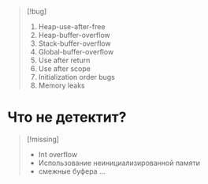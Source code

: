 
> [!bug] 
> 1. Heap-use-after-free
> 2. Heap-buffer-overflow
> 3. Stack-buffer-overflow
> 4. Global-buffer-overflow
> 5. Use after return
> 6. Use after scope
> 7. Initialization order bugs
> 8. Memory leaks

# Что не детектит?

> [!missing] 
> - Int overflow
> - Использование неинициализированной памяти
> - смежные буфера
>   ...




